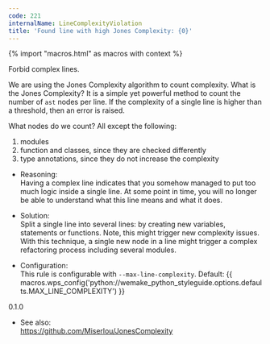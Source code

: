 ```yaml
---
code: 221
internalName: LineComplexityViolation
title: 'Found line with high Jones Complexity: {0}'
---
```


{% import "macros.html" as macros with context %}

Forbid complex lines.

We are using the Jones Complexity algorithm to count complexity. What is
the Jones Complexity? It is a simple yet powerful method to count the
number of `ast` nodes per line. If the complexity of a single line is
higher than a threshold, then an error is raised.

What nodes do we count? All except the following:

1.  modules
2.  function and classes, since they are checked differently
3.  type annotations, since they do not increase the complexity

<!-- end list -->

  - Reasoning:  
    Having a complex line indicates that you somehow managed to put too
    much logic inside a single line. At some point in time, you will no
    longer be able to understand what this line means and what it does.

  - Solution:  
    Split a single line into several lines: by creating new variables,
    statements or functions. Note, this might trigger new complexity
    issues. With this technique, a single new node in a line might
    trigger a complex refactoring process including several modules.

  - Configuration:  
    This rule is configurable with `--max-line-complexity`. Default:
    {{ macros.wps_config('python://wemake_python_styleguide.options.defaults.MAX_LINE_COMPLEXITY') }}

<div class="versionadded">

0.1.0

</div>

  - See also:  
    <https://github.com/Miserlou/JonesComplexity>